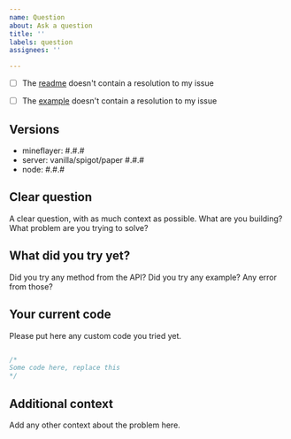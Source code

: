 ```yaml
---
name: Question
about: Ask a question
title: ''
labels: question
assignees: ''

---
```


- [ ] The [readme](https://github.com/PrismarineJS/prismarine-auth/README.md) doesn't contain a resolution to my issue 
- [ ] The [example](https://github.com/PrismarineJS/prismarine-auth/example.js) doesn't contain a resolution to my issue 


<!-- To mark the checkbox, insert `x` into it: [x] -->

## Versions

 - mineflayer: #.#.#
 - server: vanilla/spigot/paper #.#.#
 - node: #.#.#

## Clear question

A clear question, with as much context as possible.
What are you building? What problem are you trying to solve?

## What did you try yet?

Did you try any method from the API?
Did you try any example? Any error from those?

## Your current code

Please put here any custom code you tried yet.

```js

/*
Some code here, replace this
*/

```

## Additional context

Add any other context about the problem here.
